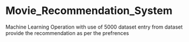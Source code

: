 # Movie_Recommendation_System
Machine Learning Operation with use of 5000 dataset entry from dataset provide the recommendation as per the prefrences
